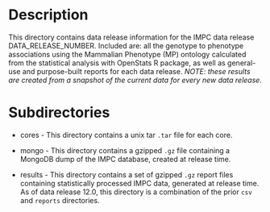 # Description
This directory contains data release information 
for the IMPC data release DATA_RELEASE_NUMBER. Included are: 
all the genotype to phenotype associations 
using the Mammalian Phenotype (MP) ontology 
calculated from the statistical analysis
with OpenStats R package, as well as general-use 
and purpose-built reports for each data release. 
_NOTE: these results are created from a snapshot 
of the current data for every new data release._

# Subdirectories
- cores - This directory contains a unix tar `.tar` file
  for each core.

- mongo - This directory contains a gzipped `.gz` file
  containing a MongoDB dump of the IMPC database, created
  at release time.

- results - This directory contains a set of gzipped `.gz`
  report files containing statistically processed IMPC data,
  generated at release time. As of data release 12.0, this
  directory is a combination of the prior `csv` and `reports`
  directories.

